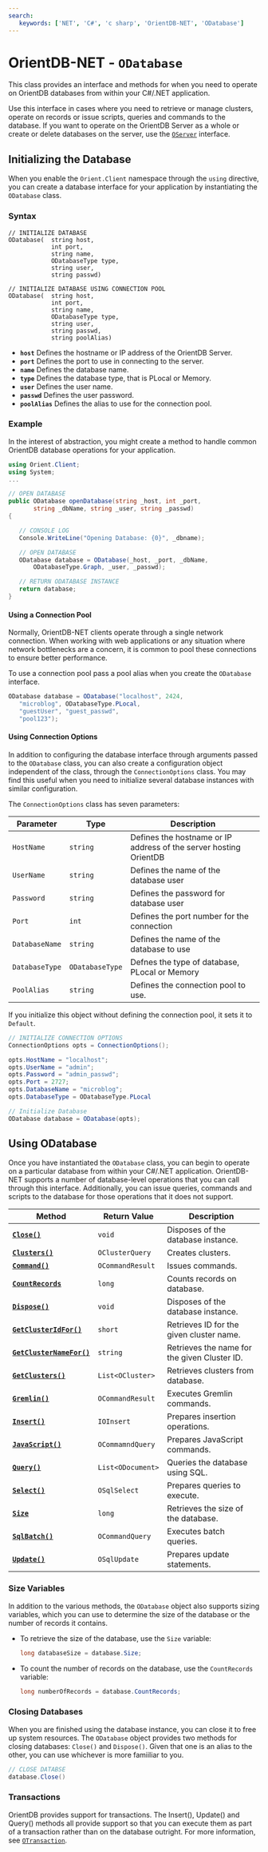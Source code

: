 ```yaml
---
search:
   keywords: ['NET', 'C#', 'c sharp', 'OrientDB-NET', 'ODatabase']
---
```


# OrientDB-NET - `ODatabase`

This class provides an interface and methods for when you need to operate on OrientDB databases from within your C#/.NET application.

Use this interface in cases where you need to retrieve or manage clusters, operate on records or issue scripts, queries and commands to the database.  If you want to operate on the OrientDB Server as a whole or create or delete databases on the server, use the [`OServer`](NET-Server.md) interface.


## Initializing the Database

When you enable the `Orient.Client` namespace through the `using` directive, you can create a database interface for your application by instantiating the `ODatabase` class.

### Syntax

```
// INITIALIZE DATABASE
ODatabase(  string host, 
            int port,
            string name,
            ODatabaseType type,
            string user,
            string passwd)

// INITIALIZE DATABASE USING CONNECTION POOL
ODatabase(  string host,
            int port,
            string name,
            ODatabaseType type,
            string user,
            string passwd,
            string poolAlias)
```

- **`host`** Defines the hostname or IP address of the OrientDB Server.
- **`port`** Defines the port to use in connecting to the server.
- **`name`** Defines the database name.
- **`type`** Defines the database type, that is PLocal or Memory.
- **`user`** Defines the user name.
- **`passwd`** Defines the user password.
- **`poolAlias`** Defines the alias to use for the connection pool.


### Example

In the interest of abstraction, you might create a method to handle common OrientDB database operations for your application.

```csharp
using Orient.Client;
using System;
...

// OPEN DATABASE
public ODatabase openDatabase(string _host, int _port,
       string _dbName, string _user, string _passwd)
{

   // CONSOLE LOG
   Console.WriteLine("Opening Database: {0}", _dbname);

   // OPEN DATABASE
   ODatabase database = ODatabase(_host, _port, _dbName, 
       ODatabaseType.Graph, _user, _passwd);

   // RETURN ODATABASE INSTANCE
   return database;
}
```


#### Using a Connection Pool

Normally, OrientDB-NET clients operate through a single network connection.  When working with web applications or any situation where network bottlenecks are a concern, it is common to pool these connections to ensure better performance.

To use a connection pool pass a pool alias when you create the `ODatabase` interface.

```csharp
ODatabase database = ODatabase("localhost", 2424,
   "microblog", ODatabaseType.PLocal, 
   "guestUser", "guest_passwd",
   "pool123");
```

#### Using Connection Options

In addition to configuring the database interface through arguments passed to the `ODatabase` class, you can also create a configuration object independent of the class, through the `ConnectionOptions` class.  You may find this useful when you need to initialize several database instances with similar configuration.

The `ConnectionOptions` class has seven parameters:

| Parameter | Type | Description |
|---|---|---|
| `HostName` | `string` | Defines the hostname or IP address of the server hosting OrientDB |
| `UserName` | `string` | Defines the name of the database user |
| `Password` | `string` | Defines the password for database user |
| `Port` | `int` | Defines the port number for the connection |
| `DatabaseName` | `string` | Defines the name of the database to use |
| `DatabaseType` | `ODatabaseType` | Defnes the type of database, PLocal or Memory |
| `PoolAlias` | `string` | Defines the connection pool to use. |

If you initialize this object without defining the connection pool, it sets it to `Default`.

```csharp
// INITIALIZE CONNECTION OPTIONS
ConnectionOptions opts = ConnectionOptions();

opts.HostName = "localhost";
opts.UserName = "admin";
opts.Password = "admin_passwd";
opts.Port = 2727;
opts.DatabaseName = "microblog";
opts.DatabaseType = ODatabaseType.PLocal

// Initialize Database
ODatabase database = ODatabase(opts);
```


## Using ODatabase

Once you have instantiated the `ODatabase` class, you can begin to operate on a particular database from within your C#/.NET application.  OrientDB-NET supports a number of database-level operations that you can call through this interface. Additionally, you can issue queries, commands and scripts to the database for those operations that it does not support. 

| Method | Return Value | Description |
|---|---|---|
| [**`Close()`**](#closing-databases) | `void` | Disposes of the database instance. |
| [**`Clusters()`**](NET-Database-Clusters.md) | `OClusterQuery` | Creates clusters. |
| [**`Command()`**](NET-Database-Command.md) | `OCommandResult` | Issues commands. |
| [**`CountRecords`**](#size-variables) | `long` | Counts records on database. |
| [**`Dispose()`**](#closing-databases) | `void` | Disposes of the database instance. |
| [**`GetClusterIdFor()`**](NET-Database-GetClusterIdFor.md) | `short` | Retrieves ID for the given cluster name.|
| [**`GetClusterNameFor()`**](NET-Database-GetClusterNameFor.md) | `string` | Retrieves the name for the given Cluster ID. |
| [**`GetClusters()`**](NET-Database-GetClusters.md) | `List<OCluster>` | Retrieves clusters from database. |
| [**`Gremlin()`**](NET-Database-Gremlin.md) | `OCommandResult` | Executes Gremlin commands. |
| [**`Insert()`**](NET-Database-Insert.md) | `IOInsert` | Prepares insertion operations. |
| [**`JavaScript()`**](NET-Database-JS.md) | `OCommamndQuery` | Prepares JavaScript commands. |
| [**`Query()`**](NET-Database-Query.md) | `List<ODocument>` | Queries the database using SQL. |
| [**`Select()`**](NET-Database-Select.md) | `OSqlSelect` | Prepares queries to execute. |
| [**`Size`**](#size-variables) | `long` | Retrieves the size of the database. |
| [**`SqlBatch()`**](NET-Database-SqlBatch.md) | `OCommandQuery` | Executes batch queries. |
| [**`Update()`**](NET-Database-Update.md) | `OSqlUpdate` | Prepares update statements. |

### Size Variables

In addition to the various methods, the `ODatabase` object also supports sizing variables, which you can use to determine the size of the database or the number of records it contains.

- To retrieve the size of the database, use the `Size` variable:

  ```csharp
  long databaseSize = database.Size;
  ```

- To count the number of records on the database, use the `CountRecords` variable:

  ```csharp
  long numberOfRecords = database.CountRecords;
  ```


### Closing Databases

When you are finished using the database instance, you can close it to free up system resources.  The `ODatabase` object provides two methods for closing databases: `Close()` and `Dispose()`.  Given that one is an alias to the other, you can use whichever is more famiiliar to you.

```csharp
// CLOSE DATABSE
database.Close()
```


### Transactions

OrientDB provides support for transactions.  The Insert(), Update() and Query() methods all provide support so that you can execute them as part of a transaction rather than on the database outright.  For more information, see [`OTransaction`](NET-Transactions.md).
